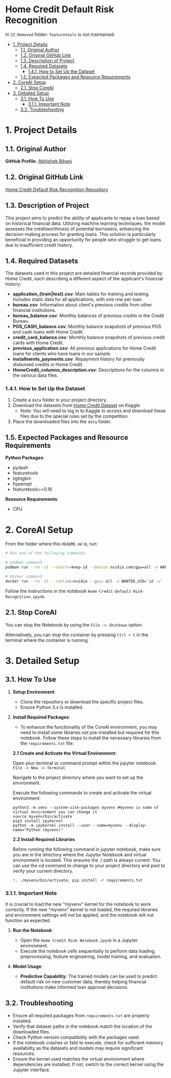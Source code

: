 <h1>Home Credit Default Risk Recognition</h1>

In `ZZ-Removed` folder: `featuretools` is not maintained.

- [1. Project Details](#1-project-details)
  - [1.1. Original Author](#11-original-author)
  - [1.2. Original GitHub Link](#12-original-github-link)
  - [1.3. Description of Project](#13-description-of-project)
  - [1.4. Required Datasets](#14-required-datasets)
    - [1.4.1. How to Set Up the Dataset](#141-how-to-set-up-the-dataset)
  - [1.5. Expected Packages and Resource Requirements](#15-expected-packages-and-resource-requirements)
- [2. CoreAI Setup](#2-coreai-setup)
  - [2.1. Stop CoreAI](#21-stop-coreai)
- [3. Detailed Setup](#3-detailed-setup)
  - [3.1. How To Use](#31-how-to-use)
    - [3.1.1. Important Note](#311-important-note)
  - [3.2. Troubleshooting](#32-troubleshooting)


# 1. Project Details

## 1.1. Original Author

**GitHub Profile**: [Abhishek Bihani](https://github.com/abhishekdbihani)

## 1.2. Original GitHub Link

[Home Credit Default Risk Recognition Repository](https://github.com/abhishekdbihani/Home-Credit-Default-Risk-Recognition/tree/master)

## 1.3. Description of Project

This project aims to predict the ability of applicants to repay a loan based on historical financial data. Utilizing machine learning techniques, the model assesses the creditworthiness of potential borrowers, enhancing the decision-making process for granting loans. This solution is particularly beneficial in providing an opportunity for people who struggle to get loans due to insufficient credit history.

## 1.4. Required Datasets

The datasets used in this project are detailed financial records provided by Home Credit, each describing a different aspect of the applicant's financial history:

- **application_{train|test}.csv**: Main tables for training and testing. Includes static data for all applications, with one row per loan.
- **bureau.csv**: Information about client's previous credits from other financial institutions.
- **bureau_balance.csv**: Monthly balances of previous credits in the Credit Bureau.
- **POS_CASH_balance.csv**: Monthly balance snapshots of previous POS and cash loans with Home Credit.
- **credit_card_balance.csv**: Monthly balance snapshots of previous credit cards with Home Credit.
- **previous_application.csv**: All previous applications for Home Credit loans for clients who have loans in our sample.
- **installments_payments.csv**: Repayment history for previously disbursed credits in Home Credit.
- **HomeCredit_columns_description.csv**: Descriptions for the columns in the various data files.

### 1.4.1. How to Set Up the Dataset
1. Create a `data` folder in your project directory.
2. Download the datasets from [Home Credit Dataset](https://www.kaggle.com/c/home-credit-default-risk/data) on Kaggle.
   - Note: You will need to log in to Kaggle to access and download these files due to the special rules set by the competition.
3. Place the downloaded files into the `data` folder.


## 1.5. Expected Packages and Resource Requirements

**Python Packages**:
- pydash
- featuretools
- lightgbm
- hyperopt
- featuretools==0.16

**Resource Requirements**:
- CPU

# 2. CoreAI Setup

From the folder where this `README.md` is, run:

```bash
# Run one of the following commands:

# podman command
podman run --rm -it --userns=keep-id --device nvidia.com/gpu=all -e WANTED_UID=`id -u` -e WANTED_GID=`id -g` -e CoreAI_VERBOSE="yes" -v `pwd`:/iti -p 8888:8888 docker.io/infotrend/coreai:latest  /run_jupyter.sh

# docker command
docker run --rm -it --runtime=nvidia --gpus all -e WANTED_UID=`id -u` -e WANTED_GID=`id -g` -e CoreAI_VERBOSE="yes" -v `pwd`:/iti -p 8888:8888 infotrend/coreai:latest  /run_jupyter.sh
```

Follow the instructions in the notebook `Home-Credit-Default-Risk-Recognition.ipynb`.

## 2.1. Stop CoreAI

You can stop the Notebook by using the `File -> Shutdown` option.

Alternatively, you can stop the container by pressing `Ctrl + C` in the terminal where the container is running.

# 3. Detailed Setup

## 3.1. How To Use

1. **Setup Environment**:
   - Clone the repository or download the specific project files.
   - Ensure Python 3.x is installed.

2. **Install Required Packages**:

   - To enhance the functionality of the CoreAI environment, you may need to install some libraries not pre-installed but required for this notebook. Follow these steps to install the necessary libraries from the `requirements.txt` file:

   **2.1 Create and Activate the Virtual Environment:**
   
   Open your terminal or command prompt within the jupyter notebook. `File -> New -> Terminal`
   
   Navigate to the project directory where you want to set up the environment.
   
   Execute the following commands to create and activate the virtual environment:
   
   ```
   python3 -m venv --system-site-packages myvenv #myvenv is name of virtual environment you can change it
   source myvenv/bin/activate
   pip3 install ipykernel
   python -m ipykernel install --user --name=myvenv --display-name="Python (myvenv)"
   ```
   **2.2 Install Required Libraries**
   
   Before running the following command in jupyter notebook, make sure you are in the directory where the Jupyter Notebook and virtual environment is located. This ensures the ./ path is always current. You can use the cd command to change to your project directory and pwd to verify your current directory.
   
   ```
   !. ./myvenv/bin/activate; pip install -r requirements.txt
   ```
### 3.1.1. Important Note

It is crucial to load the new "myvenv" kernel for the notebook to work correctly. If the new "myvenv" kernel is not loaded, the required libraries and environment settings will not be applied, and the notebook will not function as expected.

3. **Run the Notebook**:
   - Open the `Home Credit Risk Notebook.ipynb` in a Jupyter environment.
   - Execute the notebook cells sequentially to perform data loading, preprocessing, feature engineering, model training, and evaluation.

4. **Model Usage**:
   - **Predictive Capability**: The trained models can be used to predict default risk on new customer data, thereby helping financial institutions make informed loan approval decisions.

## 3.2. Troubleshooting
- Ensure all required packages from `requirements.txt` are properly installed.
- Verify that dataset paths in the notebook match the location of the downloaded files.
- Check Python version compatibility with the packages used.
- If the notebook crashes or fails to execute, check for sufficient memory availability as the datasets and models may require significant resources.
- Ensure the kernel used matches the virtual environment where dependencies are installed. If not, switch to the correct kernel using the Jupyter interface.

